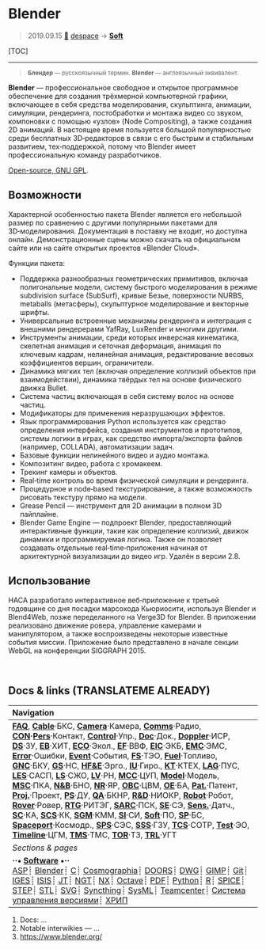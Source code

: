 # Blender
> 2019.09.15 [🚀](../index/index.md) [despace](index.md) → **[Soft](soft.md)**

[TOC]

---

> <small>**Блендер** — русскоязычный термин. **Blender** — англоязычный эквивалент.</small>

**Blender** — профессиональное cвободное и открытое программное обеспечение для создания трёхмерной компьютерной графики, включающее в себя средства моделирования, скульптинга, анимации, симуляции, рендеринга, постобработки и монтажа видео со звуком, компоновки с помощью «узлов» (Node Compositing), а также создания 2D анимаций. В настоящее время пользуется большой популярностью среди бесплатных 3D‑редакторов в связи с его быстрым и стабильным развитием, тех‑поддержкой, потому что Blender имеет профессиональную команду разработчиков.

[Open-source, GNU GPL](soft.md).



## Возможности
Характерной особенностью пакета Blender является его небольшой размер по сравнению с другими популярными пакетами для 3D‑моделирования. Документация в поставку не входит, но доступна онлайн. Демонстрационные сцены можно скачать на официальном сайте или на сайте открытых проектов «Blender Cloud».

Функции пакета:

   - Поддержка разнообразных геометрических примитивов, включая полигональные модели, систему быстрого моделирования в режиме subdivision surface (SubSurf), кривые Безье, поверхности NURBS, metaballs (метасферы), скульптурное моделирование и векторные шрифты.
   - Универсальные встроенные механизмы рендеринга и интеграция с внешними рендерерами YafRay, LuxRender и многими другими.
   - Инструменты анимации, среди которых инверсная кинематика, скелетная анимация и сеточная деформация, анимация по ключевым кадрам, нелинейная анимация, редактирование весовых коэффициентов вершин, ограничители.
   - Динамика мягких тел (включая определение коллизий объектов при взаимодействии), динамика твёрдых тел на основе физического движка Bullet.
   - Система частиц включающая в себя систему волос на основе частиц.
   - Модификаторы для применения неразрушающих эффектов.
   - Язык программирования Python используется как средство определения интерфейса, создания инструментов и прототипов, системы логики в играх, как средство импорта/экспорта файлов (например, COLLADA), автоматизации задач.
   - Базовые функции нелинейного видео и аудио монтажа.
   - Композитинг видео, работа с хромакеем.
   - Трекинг камеры и объектов.
   - Real‑time контроль во время физической симуляции и рендеринга.
   - Процедурное и node‑based текстурирование, а также возможность рисовать текстуру прямо на модели.
   - Grease Pencil — инструмент для 2D анимации в полном 3D пайплайне.
   - Blender Game Engine — подпроект Blender, предоставляющий интерактивные функции, такие как определение коллизий, движок динамики и программируемая логика. Также он позволяет создавать отдельные real‑time‑приложения начиная от архитектурной визуализации до видео игр. Удалён в версии 2.8.



## Использование
НАСА разработало интерактивное веб‑приложение к третьей годовщине со дня посадки марсохода Кьюриосити, используя Blender и Blend4Web, позже переделанного на Verge3D for Blender. В приложении реализовано движение ровера, управление камерами и манипулятором, а также воспроизведены некоторые известные события миссии. Приложение было представлено в начале секции WebGL на конференции SIGGRAPH 2015.



<p style="page-break-after:always"> </p>

## Docs & links (TRANSLATEME ALREADY)
|Navigation|
|:--|
|**[FAQ](faq.md)**, **[Cable](cable.md)**·БКС, **[Camera](cam.md)**·Камера, **[Comms](comms.md)**·Радио, **[CON](contact.md)·[Pers](person.md)**·Контакт, **[Control](control.md)**·Упр., **[Doc](doc.md)**·Док., **[Doppler](doppler.md)**·ИСР, **[DS](ds.md)**·ЗУ, **[EB](eb.md)**·ХИТ, **[ECO](ecology.md)**·Экол., **[EF](ef.md)**·ВВФ, **[ElC](elc.md)**·ЭКБ, **[EMC](emc.md)**·ЭМС, **[Error](error.md)**·Ошибки, **[Event](event.md)**·События, **[FS](fs.md)**·ТЭО, **[Fuel](fuel.md)**·Топливо, **[GNC](gnc.md)**·БКУ, **[GS](scs.md)**·НС, **[HF&E](hfe.md)**·Эрго., **[IU](iu.md)**·Гиро., **[KT](kt.md)**·КТЕХ, **[LAG](lag.md)**·ПУC, **[LES](les.md)**·САСП, **[LS](ls.md)**·СЖО, **[LV](lv.md)**·РН, **[MCC](mcc.md)**·ЦУП, **[Model](model.md)**·Модель, **[MSC](sc.md)**·ПКА, **[N&B](nnb.md)**·БНО, **[NR](nr.md)**·ЯР, **[OBC](obc.md)**·ЦВМ, **[OE](oe.md)**·БА, **[Pat.](патент.md)**·Патент, **[Proj.](project.md)**·Проект, **[PS](ps.md)**·ДУ, **[QA](qa.md)**·БКНР, **[R&D](rnd.md)**·НИОКР, **[Robot](robotics.md)**·Робот, **[Rover](rover.md)**·Ровер, **[RTG](rtg.md)**·РИТЭГ, **[SARC](sarc.md)**·ПСК, **[SE](se.md)**·СЭ, **[Sens.](sensor.md)**·Датч., **[SC](sc.md)**·КА, **[SCS](scs.md)**·КК, **[SGM](sgm.md)**·КММ, **[SI](si.md)**·СИ, **[Soft](soft.md)**·ПО, **[SP](sp.md)**·БС, **[Spaceport](spaceport.md)**·Космодр., **[SPS](sps.md)**·СЭС, **[SSS](sss.md)**·ГЗУ, **[TCS](tcs.md)**·СОТР, **[Test](test.md)**·ЭО, **[Timeline](timeline.md)**·ЦГМ, **[TMS](tms.md)**·ТМС, **[TOR](tor.md)**·ТЗ, **[TRL](trl.md)**·УГТ|
|*Sections & pages*|
|**··• [Software](soft.md) •··**<br> [ASP](asp.md)┊ [Blender](blender.md)┊ [C](c.md)┊ [Cosmographia](cosmographia.md)┊ [DOORS](doors.md)┊ [DWG](cad_f.md)┊ [GIMP](gimp.md)┊ [Git](git.md)┊ [IGES](cad_f.md)┊ [ISIS](isis.md)┊ [JT](cad_f.md)┊ [NGT](neogeography_toolkit.md)┊ [NX](nx.md)┊ [Octave](gnu_octave.md)┊ [PDF](pdf.md)┊ [Python](python.md)┊ [R](r.md)┊ [SPICE](spice.md)┊ [STEP](cad_f.md)┊ [STL](systems_tool_kit.md)┊ [SVG](cad_f.md)┊ [Syncthing](syncthing.md)┊ [SysML](sysml.md)┊ [Teamcenter](teamcenter.md)┊ [Система управления версиями](vcs.md)┊ [ХРИП](adra.md)|

   1. Docs: …
   1. Notable interwikies — …
   1. <https://www.blender.org/>
